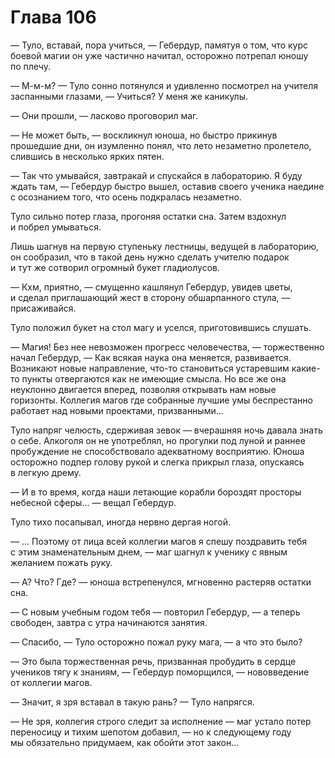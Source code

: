 # Глава 106

— Туло, вставай, пора учиться, — Гебердур, памятуя о том, что курс боевой магии он уже частично начитал, осторожно потрепал юношу по плечу.

— М-м-м? — Туло сонно потянулся и удивленно посмотрел на учителя заспанными глазами, — Учиться? У меня же каникулы.

— Они прошли, — ласково проговорил маг.

— Не может быть, — воскликнул юноша, но быстро прикинув прошедшие дни, он изумленно понял, что лето незаметно пролетело, слившись в несколько ярких пятен.

— Так что умывайся, завтракай и спускайся в лабораторию. Я буду ждать там, — Гебердур быстро вышел, оставив своего ученика наедине с осознанием того, что осень подкралась незаметно. 

Туло сильно потер глаза, прогоняя остатки сна. Затем вздохнул и побрел умываться.

Лишь шагнув на первую ступеньку лестницы, ведущей в лабораторию, он сообразил, что в такой день нужно сделать учителю подарок и тут же сотворил огромный букет гладиолусов.

— Кхм, приятно, — смущенно кашлянул Гебердур, увидев цветы, и сделал приглашающий жест в сторону обшарпанного стула, — присаживайся.

Туло положил букет на стол магу и уселся, приготовившись слушать.

— Магия! Без нее невозможен прогресс человечества, — торжественно начал Гебердур, — Как всякая наука она меняется, развивается. Возникают новые направление, что-то становиться устаревшим какие-то пункты отвергаются как не имеющие смысла. Но все же она неуклонно двигается вперед, позволяя открывать нам новые горизонты. Коллегия магов где собранные лучшие умы беспрестанно работает над новыми проектами, призванными...

Туло напряг челюсть, сдерживая зевок — вчерашняя ночь давала знать о себе. Алкоголя он не употреблял, но прогулки под луной и раннее пробуждение не способствовало адекватному восприятию. Юноша осторожно подпер голову рукой и слегка прикрыл глаза, опускаясь в легкую дрему. 

— И в то время, когда наши летающие корабли бороздят просторы небесной сферы... — вещал Гебердур.

Туло тихо посапывал, иногда нервно дергая ногой.

— ... Поэтому от лица всей коллегии магов я спешу поздравить тебя с этим знаменательным днем, — маг шагнул к ученику с явным желанием пожать руку.

— А? Что? Где? — юноша встрепенулся, мгновенно растеряв остатки сна.

— С новым учебным годом тебя — повторил Гебердур, — а теперь свободен, завтра с утра начинаются занятия.

— Спасибо, — Туло осторожно пожал руку мага, — а что это было?

— Это была торжественная речь, призванная пробудить в сердце учеников тягу к знаниям, — Гебердур поморщился, — нововведение от коллегии магов.

— Значит, я зря вставал в такую рань? — Туло напрягся.

— Не зря, коллегия строго следит за исполнение — маг устало потер переносицу и тихим шепотом добавил, — но к следующему году мы обязательно придумаем, как обойти этот закон...


